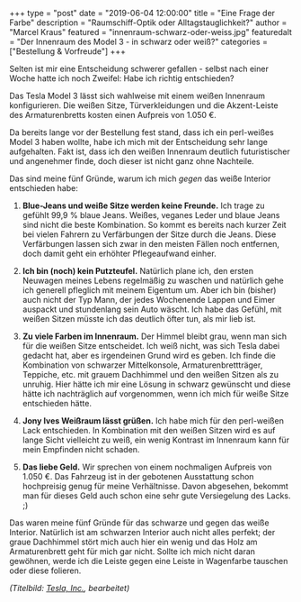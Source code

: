 +++
type = "post"
date = "2019-06-04 12:00:00"
title = "Eine Frage der Farbe"
description = "Raumschiff-Optik oder Alltagstauglichkeit?"
author = "Marcel Kraus"
featured = "innenraum-schwarz-oder-weiss.jpg"
featuredalt = "Der Innenraum des Model 3 - in schwarz oder weiß?"
categories = ["Bestellung & Vorfreude"]
+++

Selten ist mir eine Entscheidung schwerer gefallen - selbst nach einer Woche hatte ich noch Zweifel: Habe ich richtig entschieden?

Das Tesla Model 3 lässt sich wahlweise mit einem weißen Innenraum konfigurieren. Die weißen Sitze, Türverkleidungen und die Akzent-Leiste des Armaturenbretts kosten einen Aufpreis von 1.050 €.

Da bereits lange vor der Bestellung fest stand, dass ich ein perl-weißes Model 3 haben wollte, habe ich mich mit der Entscheidung sehr lange aufgehalten. Fakt ist, dass ich den weißen Innenraum deutlich futuristischer und angenehmer finde, doch dieser ist nicht ganz ohne Nachteile.

Das sind meine fünf Gründe, warum ich mich *gegen* das weiße Interior entschieden habe:

1. **Blue-Jeans und weiße Sitze werden keine Freunde.**
Ich trage zu gefühlt 99,9 % blaue Jeans. Weißes, veganes Leder und blaue Jeans sind nicht die beste Kombination. So kommt es bereits nach kurzer Zeit bei vielen Fahrern zu Verfärbungen der Sitze durch die Jeans. Diese Verfärbungen lassen sich zwar in den meisten Fällen noch entfernen, doch damit geht ein erhöhter Pflegeaufwand einher.

1. **Ich bin (noch) kein Putzteufel.**
Natürlich plane ich, den ersten Neuwagen meines Lebens regelmäßig zu waschen und natürlich gehe ich generell pfleglich mit meinem Eigentum um. Aber ich bin (bisher) auch nicht der Typ Mann, der jedes Wochenende Lappen und Eimer auspackt und stundenlang sein Auto wäscht. Ich habe das Gefühl, mit weißen Sitzen müsste ich das deutlich öfter tun, als mir lieb ist.

1. **Zu viele Farben im Innenraum.**
Der Himmel bleibt grau, wenn man sich für die weißen Sitze entscheidet. Ich weiß nicht, was sich Tesla dabei gedacht hat, aber es irgendeinen Grund wird es geben. Ich finde die Kombination von schwarzer Mittelkonsole, Armaturenbrettträger, Teppiche, etc. mit grauem Dachhimmel und den weißen Sitzen als zu unruhig. Hier hätte ich mir eine Lösung in schwarz gewünscht und diese hätte ich nachträglich auf vorgenommen, wenn ich mich für weiße Sitze entschieden hätte.

1. **Jony Ives Weißraum lässt grüßen.**
Ich habe mich für den perl-weißen Lack entschieden. In Kombination mit den weißen Sitzen wird es auf lange Sicht vielleicht zu weiß, ein wenig Kontrast im Innenraum kann für mein Empfinden nicht schaden.


1. **Das liebe Geld.**
Wir sprechen von einem nochmaligen Aufpreis von 1.050 €. Das Fahrzeug ist in der gebotenen Ausstattung schon hochpreisig genug für meine Verhältnisse. Davon abgesehen, bekommt man für dieses Geld auch schon eine sehr gute Versiegelung des Lacks. ;)

Das waren meine fünf Gründe für das schwarze und gegen das weiße Interior. Natürlich ist am schwarzen Interior auch nicht alles perfekt; der graue Dachhimmel stört mich auch hier ein wenig und das Holz am Armaturenbrett geht für mich gar nicht. Sollte ich mich nicht daran gewöhnen, werde ich die Leiste gegen eine Leiste in Wagenfarbe tauschen oder diese folieren.

*(Titelbild: [Tesla, Inc.](https://www.tesla.com), bearbeitet)*
